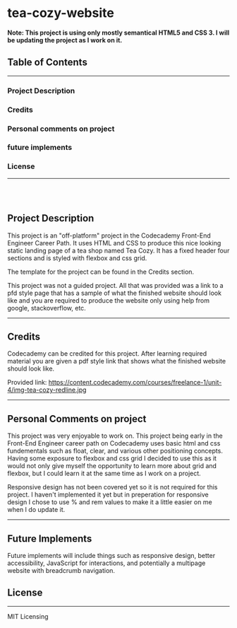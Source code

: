 # tea-cozy-website

<strong>Note: This project is using only mostly semantical HTML5 and CSS 3. I will be updating the project as I work on it.</strong>

## <strong>Table of Contents</strong>
---
### Project Description
### Credits
### Personal comments on project
### future implements
### License
---
<br><br>

## Project Description

This project is an "off-platform" project in the Codecademy Front-End Engineer Career Path. It uses HTML and CSS to produce this nice looking static landing page of a tea shop named Tea Cozy. It has a fixed header four sections and is styled with flexbox and css grid.

The template for the project can be found in the Credits section.

This project was not a guided project. All that was provided was a link to a pfd style page that has a sample of what the finished website should look like and you are required to produce the website only using help from google, stackoverflow, etc.

---
## Credits

Codecademy can be credited for this project. After learning required material you are given a pdf style link that shows what the finished website should look like.

Provided link: https://content.codecademy.com/courses/freelance-1/unit-4/img-tea-cozy-redline.jpg

---

## Personal Comments on project

This project was very enjoyable to work on. This project being early in the Front-End Engineer career path on Codecademy uses basic html and css fundementals such as float, clear, and various other positioning concepts. Having some exposure to flexbox and css grid I decided to use this as it would not only give myself the opportunity to learn more about grid and flexbox, but I could learn it at the same time as I work on a project.


Responsive design has not been covered yet so it is not required for this project. I haven't implemented it yet but in preperation for responsive design I chose to use % and rem values to make it a little easier on me when I do update it.

---

## Future Implements

Future implements will include things such as responsive design, better accessibility, JavaScript for interactions, and potentially a multipage website with breadcrumb navigation.

## License
---
MIT Licensing

